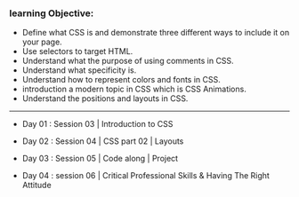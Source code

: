 ### learning Objective:

- Define what CSS is and demonstrate three different ways to include it on your page.
- Use selectors to target HTML.
- Understand what the purpose of using comments in CSS.
- Understand what specificity is.
- Understand how to represent colors and fonts in CSS.
- introduction  a modern topic in CSS which is CSS Animations.
- Understand the positions and layouts in CSS.
______________________________________________________________________________________

- Day 01 : Session 03 | Introduction to CSS

- Day 02 : Session 04 | CSS part 02 | Layouts

- Day 03 : Session 05 | Code along | Project
- Day 04 : session 06 | Critical Professional Skills & Having The Right Attitude

